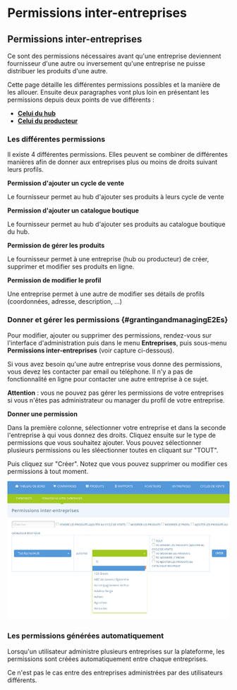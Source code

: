 # Permissions inter-entreprises

## Permissions inter-entreprises

Ce sont des permissions nécessaires avant qu'une entreprise deviennent fournisseur d'une autre ou inversement qu'une entreprise ne puisse distribuer les produits d'une autre.

Cette page détaille les différentes permissions possibles et la manière de les allouer. Ensuite deux paragraphes vont plus loin en présentant les permissions depuis deux points de vue différents :

* [**Celui du hub**](e2e-permissions.md#E2Es-from-a-hubs-perspective)
* [**Celui du producteur**](e2e-permissions.md#E2Es-from-a-producers-perspective)

### Les différentes permissions

Il existe 4 différentes permissions. Elles peuvent se combiner de différentes manières afin de donner aux entreprises plus ou moins de droits suivant leurs profils. 

**Permission d'ajouter un cycle de vente**

Le fournisseur permet au hub d'ajouter ses produits à leurs cycle de vente

**Permission d'ajouter un catalogue boutique**

Le fournisseur permet au hub d'ajouter ses produits au catalogue boutique du hub.

**Permission de gérer les produits**

Le fournisseur permet à une entreprise \(hub ou producteur\) de créer, supprimer et modifier ses produits en ligne.

**Permission de modifier le profil**

Une entreprise permet à une autre de modifier ses détails de profils \(coordonnées, adresse, description, ...\)

### Donner et gérer les permissions {#grantingandmanagingE2Es}

Pour modifier, ajouter ou supprimer des permissions, rendez-vous sur l'interface d'administration puis dans le menu **Entreprises**, puis sous-menu **Permissions inter-entreprises** \(voir capture ci-dessous\).

Si vous avez besoin qu'une autre entreprise vous donne des permissions, vous devez les contacter par email ou téléphone. Il n'y a pas de fonctionnalité en ligne pour contacter une autre entreprise à ce sujet.

**Attention** : vous ne pouvez pas gérer les permissions de votre entreprises si vous n'êtes pas administrateur ou manager du profil de votre entreprise.

**Donner une permission**

Dans la première colonne, sélectionner votre entreprise et dans la seconde l'entreprise à qui vous donnez des droits. Cliquez ensuite sur le type de permissions que vous souhaitez ajouter. Vous pouvez sélectionner plusieurs permissions ou les sléectionner toutes en cliquant sur "TOUT".

Puis cliquez sur "Créer". Notez que vous pouvez supprimer ou modifier ces permissions à tout moment.

![](../../.gitbook/assets/image%20%2873%29.png)

### Les permissions générées automatiquement

Lorsqu'un utilisateur administre plusieurs entreprises sur la plateforme, les permissions sont créées automatiquement entre chaque entreprises. 

Ce n'est pas le cas entre des entreprises administrées par des utilisateurs différents.



